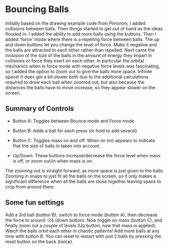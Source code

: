 # Bouncing Balls
Initially based on the drawing example code from Pimoroni, I added collisions between balls. Then things started to get out of hand as the ideas flooded in. 
I added the ability to add more balls using the buttons. Then I added 'force' mode where there is a repelling force between balls. The up and down buttons let 
you change the level of force. Make it negative and the balls are attracted to each other rather than repelled. Next came the inclusion of the size of the balls
in the amount of energy they impart in collisions or force they exert on each other. In particular the orbital mechanics when in force mode with negative force 
levels was fascinating, so I added the option to zoom out to give the balls more space. Infinite space! It does get a bit slower both due to the additional 
calculations required to draw each ball when zoomed out, but also because the distances the balls have to move increase, so they appear slower on the screen.

## Summary of Controls
- Button A: Toggles between Bounce mode and Force mode.
- Button B: Adds a ball for each press (or hold to add several)
- Button C: Toggles mass on and off. When on (m) appears to indicate that the size of balls in taken into account.

- Up/Down: These buttons increase/decrease the force level when mass is off, or zoom out/in when mass is on.

The zooming out is straight forward, as more space is just given to the balls. Zooming in snaps to just fit all the balls on the screen, so it only makes a
significant difference when all the balls are close together leaving space to crop from around them.

## Some fun settings
Add a 3rd ball (button B), switch to force mode (button A), then decrease the force to around -24 (down button). Now toggle on mass (button C), and finally zoom 
out a couple of levels (Up button, now that mass is applied). Watch the balls orbit each other in chaotic patterns! Add more balls at any time with button B.
You can reset to restart with just 2 balls by pressing the reset button on the back (twice).
